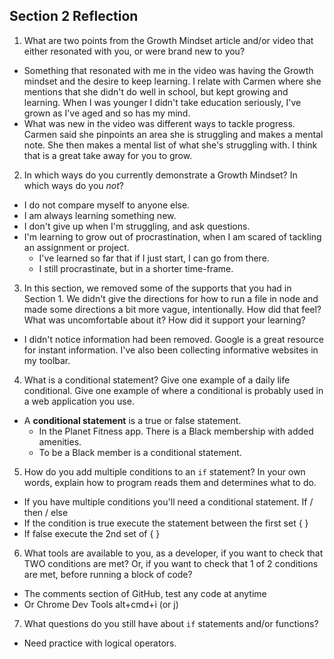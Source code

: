 ## Section 2 Reflection

1. What are two points from the Growth Mindset article and/or video that either resonated with you, or were brand new to you?
- Something that resonated with me in the video was having the Growth mindset and the desire to keep learning. I relate with Carmen where she mentions that she didn't do well in school, but kept growing and learning. When I was younger I didn't take education seriously, I've grown as I've aged and so has my mind.
- What was new in the video was different ways to tackle progress. Carmen said she pinpoints an area she is struggling and makes a mental note. She then makes a mental list of what she's struggling with. I think that is a great take away for you to grow.
2. In which ways do you currently demonstrate a Growth Mindset? In which ways do you _not_?
- I do not compare myself to anyone else.
- I am always learning something new.
- I don't give up when I'm struggling, and ask questions.
- I'm learning to grow out of procrastination, when I am scared of tackling an assignment or project.
	- I've learned so far that if I just start, I can go from there.
	- I still procrastinate,  but in a shorter time-frame.
3. In this section, we removed some of the supports that you had in Section 1. We didn't give the directions for how to run a file in node and made some directions a bit more vague, intentionally. How did that feel? What was uncomfortable about it? How did it support your learning?
- I didn't notice information had been removed. Google is a great resource for instant information. I've also been collecting informative websites in my toolbar. 
4. What is a conditional statement? Give one example of a daily life conditional. Give one example of where a conditional is probably used in a web application you use.
- A **conditional statement** is a true or false statement.
	- In the Planet Fitness app. There is a Black membership with added amenities.
	- To be a Black member is a conditional statement.
5. How do you add multiple conditions to an `if` statement? In your own words, explain how to program reads them and determines what to do.
- If you have multiple conditions  you'll need a conditional statement. If / then / else
- If the condition is true execute the statement between the first set { }
- If false execute the 2nd set of { }
6. What tools are available to you, as a developer, if you want to check that TWO conditions are met? Or, if you want to check that 1 of 2 conditions are met, before running a block of code?
- The comments section of GitHub, test any code at anytime
- Or Chrome Dev Tools alt+cmd+i (or j)
7. What questions do you still have about `if` statements and/or functions?
- Need practice with logical operators.
